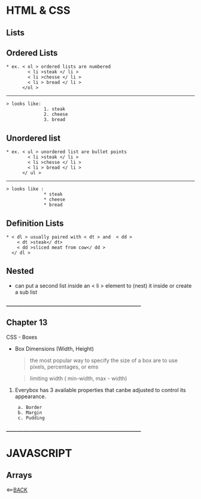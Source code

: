  # HTML & CSS 
  ## Lists
  ## Ordered Lists 
    * ex. < ol > ordered lists are numbered 
            < li >steak </ li >
            < li >chesse </ li >
            < li > bread </ li >
          </ol >
------------------------------------------------------
    > looks like: 
                  1. steak
                  2. cheese
                  3. bread

  ## Unordered list
    * ex. < ul > unordered list are bullet points
            < li >steak </ li >
            < li >chesse </ li >
            < li > bread </ li >
          </ ul >
--------------------------------------------------------
    > looks like : 
                  * steak
                  * cheese
                  * bread  

  ## Definition Lists
    * < dl > usually paired with < dt > and  < dd >
        < dt >steak</ dt> 
        < dd >sliced meat from cow</ dd >
      </ dl >  
  
   ## Nested 
  * can put a second list inside an < li > element to (nest) it inside or create a sub list 

**______________________________________________________**

  ## Chapter 13 

CSS - Boxes
  * Box Dimensions (Width, Height)
    > the most popular way to specify the size of a box are to use pixels, percentages, or ems

    > limiting width ( min-width, max - width)

1. Everybox has 3 available properties that canbe adjusted to control its appearance.

        a. Border
        b. Margin
        c. Pudding
**______________________________________________________**
# JAVASCRIPT 
  ## Arrays







<==[BACK](https://angeladzodzomenyo.github.io/reading-notes/)